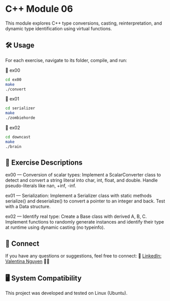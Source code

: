 # C++ Module 06

This module explores C++ type conversions, casting, reinterpretation, and dynamic type identification using virtual functions.

## 🛠️ Usage

For each exercise, navigate to its folder, compile, and run:

📂 ex00

```bash
cd ex00
make
./convert
```
📂 ex01

```bash
cd serializer
make
./zombiehorde
```

📂 ex02

```bash
cd downcast
make
./brain
```

## 📝 Exercise Descriptions
ex00 — Conversion of scalar types:
Implement a ScalarConverter class to detect and convert a string literal into char, int, float, and double. Handle pseudo-literals like nan, +inf, -inf.

ex01 — Serialization:
Implement a Serializer class with static methods serialize() and deserialize() to convert a pointer to an integer and back. Test with a Data structure.

ex02 — Identify real type:
Create a Base class with derived A, B, C. Implement functions to randomly generate instances and identify their type at runtime using dynamic casting (no typeinfo).


## 💼 Connect
If you have any questions or suggestions, feel free to connect: 🔗 [LinkedIn: Valentina Nguyen](https://www.linkedin.com/in/valentina-nguyen-tina/) 🙋‍♀️

## 🖥️ System Compatibility
This project was developed and tested on Linux (Ubuntu).

